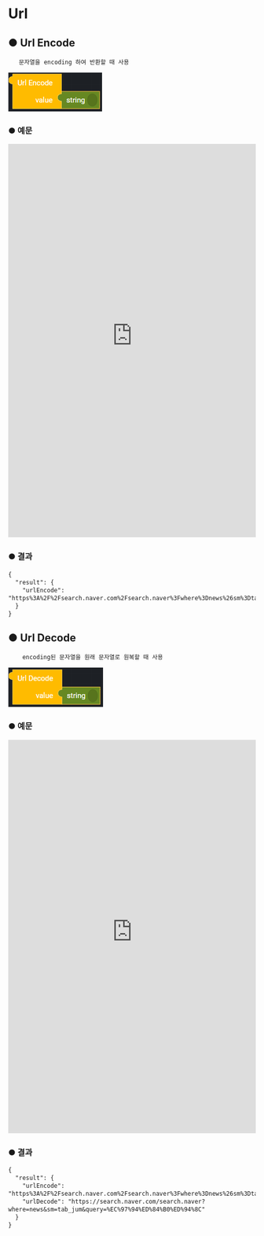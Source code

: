 # Url

## ● Url Encode

       문자열을 encoding 하여 반환할 때 사용

![](../../img/assets/image%20%28175%29.png)

### ● 예문

<iframe
    src="https://d1sxhpvag16wqc.cloudfront.net/v3.1.0/url/url_encode"
    name="프레임 이름"
    width="100%"
    height="800px"
    allow=""
    style="border:0 none"
    sandbox="allow-scripts allow-same-origin">
  iframe를 지원하지 않는 브라우저인 경우 대체정보를 제공 
  ![](../../img/assets/image%20%28460%29.png)

  ![](../../img/assets/image%20%28433%29.png)
</iframe>

### ● 결과

```text
{
  "result": {
    "urlEncode": "https%3A%2F%2Fsearch.naver.com%2Fsearch.naver%3Fwhere%3Dnews%26sm%3Dtab_jum%26query%3D%25EC%2597%2594%25ED%2584%25B0%25ED%2594%258C"
  }
}
```

## ● Url Decode

        encoding된 문자열을 원래 문자열로 원복할 때 사용

![](../../img/assets/image%20%28117%29.png)

### ● 예문

<iframe
    src="https://d1sxhpvag16wqc.cloudfront.net/v3.1.0/url/url_decode"
    name="프레임 이름"
    width="100%"
    height="800px"
    allow=""
    style="border:0 none"
    sandbox="allow-scripts allow-same-origin">
  iframe를 지원하지 않는 브라우저인 경우 대체정보를 제공 
  ![](../../img/assets/image%20%28414%29.png)

  ![](../../img/assets/image%20%28413%29.png)
</iframe>

### ● 결과

```text
{
  "result": {
    "urlEncode": "https%3A%2F%2Fsearch.naver.com%2Fsearch.naver%3Fwhere%3Dnews%26sm%3Dtab_jum%26query%3D%25EC%2597%2594%25ED%2584%25B0%25ED%2594%258C",
    "urlDecode": "https://search.naver.com/search.naver?where=news&sm=tab_jum&query=%EC%97%94%ED%84%B0%ED%94%8C"
  }
}
```
